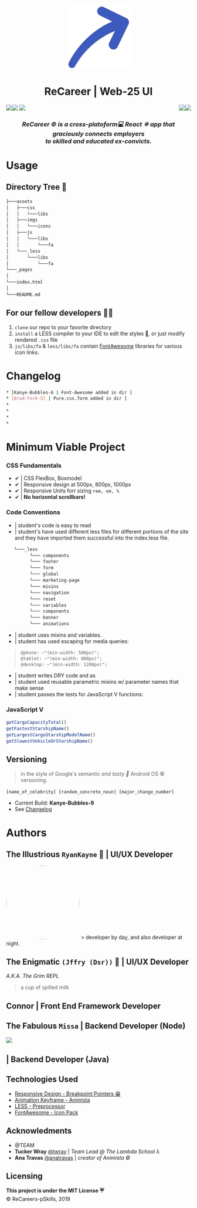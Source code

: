 <p align="center"><img height="175px" width="175px" src="assets/imgs/icons/icon.png"/></p>
<h1 align="center">ReCareer | Web-25 UI</h1>
<img align="right" src="https://img.shields.io/badge/Made%20with-Tears%20%F0%9F%98%AD%20-blue?style=for-the-badge&logo=appveyor">
<img align="left" src="https://img.shields.io/badge/Developed%20by-jffrydsr%20👩🏿‍💻-red?style=for-the-badge&logo=appveyor">
<img src="https://img.shields.io/badge/Developed%20by-ryankayne%20%F0%9F%91%A8%F0%9F%8F%BF%E2%80%8D%F0%9F%92%BB-red?style=for-the-badge&logo=appveyor">
<img align="right" src="https://img.shields.io/badge/Version-Kanye--Bubbles--1-black?style=for-the-badge&logo=appveyor">
<img src="https://img.shields.io/badge/Build-Passing-green?style=for-the-badge&logo=appveyor">


<h3 align="center"><i>ReCareer © is a cross-platoform💻 React ⚛ app  that graciously connects employers <br>to skilled and educated ex-convicts.</i></h3>

# Usage 
## Directory Tree 🌳 
```bash
├───assets
│   ├───css
│   │   └───libs
│   ├───imgs
│   │   └───icons
│   ├───js
│   │   └───libs
│   │       └───fa
│   └───_less
│       └───libs
│           └───fa
└───_pages
│           
└───index.html 
│           
└───README.md
```

## For our fellow developers 🧙🏿‍ 
1. ```clone``` our repo to your favorite directory
2. ```install``` a LESS compiler to your IDE to edit the styles 🎨, or just modify rendered ```.css``` file
3. ```js/libs/fa``` & ```less/libs/fa``` contain [FontAwesome]("https://fontawesome.com") libraries for various icon links.

<span id="changelog">

# Changelog
```bash
* [Kanye-Bubbles-6 | Font-Awesome added in dir ]
* [Brad-Fork-5] | Pure.css.form added in dir ]
* 
* 
* 
* 
```

# Minimum Viable Project 
### CSS Fundamentals
* ✔ | CSS FlexBox, Boxmodel
* ✔ | Responsive design at 500px, 800px, 1000px
* ✔ | Responsive Units forr sizing ```rem, em, %```
* ✔ | **No horizontal scrollbars!**

### Code Conventions
* | student's code is easy to read
* | student's have used different less files for different portions of the site and they have imported them successful into the index.less file.
```bash
   └───_less
         └─── components
         └─── footer 
         └─── form 
         └─── global 
         └─── marketing-page
         └─── mixins
         └─── navigation 
         └─── reset
         └─── variables
         └─── components
         └─── banner
         └─── animations
```
        
* | student uses mixins and variables.
* | student has used escaping for media queries: 

> ```less
> @phone: ~"(min-width: 500px)";
> @tablet: ~"(min-width: 800px)";
> @desktop: ~"(min-width: 1200px)"; 

* | student writes DRY code and as 
* | student used reusable parametric mixins w/ parameter names that make sense
* | student passes the tests for JavaScript V functions:

### JavaScript V

```javascript
getCargoCapacityTotal()
getFastestStarshipName()
getLargestCargoStarshipModelName()
getSlowestVehicleOrStarshipName()
```

## Versioning 
> in the style of Google's semantic _and tasty 🤤_ Android OS © versioning. 

```[name_of_celebrity] [random_concrete_noun] [major_change_number]```
* Current Build: **Kanye-Bubbles-9**
* See [Changelog]("#changelog")

# Authors
## The Illustrious ```RyanKayne``` 🤑 | UI/UX Developer
<img height="200px" width="200px" style="border-radius: 200px;" src="assets/imgs/team/Ryan.png"/>
> developer by day, and also developer at night. 

## The Enigmatic ```(Jffry (Dsr))``` 🤑 | UI/UX Developer
_A.K.A. The Grim REPL_
> a cup of spilled milk 

## Connor | Front End Framework Developer


## The Fabulous ```Missa``` | Backend Developer (Node)
<img src="assets/imgs/team/Melissa.png"/>
 
## | Backend Developer (Java)

## Technologies Used 
* [Responsive Design - Breakpoint Pointers 😁]("https://www.freecodecamp.org/news/the-100-correct-way-to-do-css-breakpoints-88d6a5ba1862/")
* [Animation Keyframe - Animista]("https://animista.com")
* [LESS - Preprocessor]("https://less.com")
* [FontAwesome - Icon Pack]("https://fontawesome.com")

## Acknowledments
* @TEAM
* **Tucker Wray** [@twray]("https://github.com/") | _Team Lead @ The Lambda School λ_
* **Ana Travas** [@anatravas]("https://twitter.com/anatravas") | _creator of Animista ©_

## Licensing 
**This project is under the MIT License ☔**<br>
© ReCareers-pSkills, 2019

